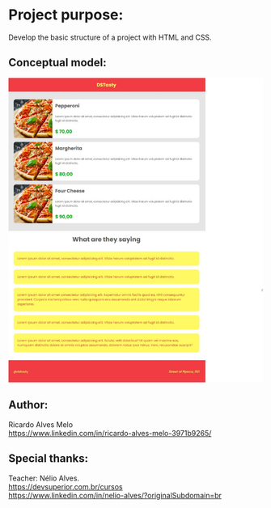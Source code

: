 # Project purpose:
Develop the basic structure of a project with HTML and CSS.

## Conceptual model:

![Mobile 3](https://github.com/ricardoadevmelo/DSTasty/blob/main/img/LayoutDsTasty.jpg)

## Author: <br />
Ricardo Alves Melo <br />
https://www.linkedin.com/in/ricardo-alves-melo-3971b9265/

## Special thanks: <br />

Teacher: Nélio Alves. <br />
https://devsuperior.com.br/cursos <br />
https://www.linkedin.com/in/nelio-alves/?originalSubdomain=br
